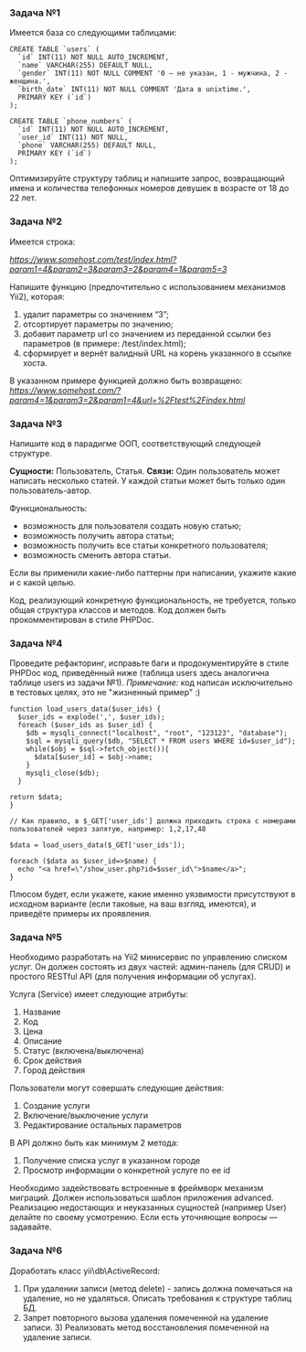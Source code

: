 ### Задача №1

Имеется база со следующими таблицами:

```
CREATE TABLE `users` (
  `id` INT(11) NOT NULL AUTO_INCREMENT,
  `name` VARCHAR(255) DEFAULT NULL,
  `gender` INT(11) NOT NULL COMMENT '0 – не указан, 1 - мужчина, 2 - женщина.',
  `birth_date` INT(11) NOT NULL COMMENT 'Дата в unixtime.',
  PRIMARY KEY (`id`)
);

CREATE TABLE `phone_numbers` (
  `id` INT(11) NOT NULL AUTO_INCREMENT,
  `user_id` INT(11) NOT NULL,
  `phone` VARCHAR(255) DEFAULT NULL,
  PRIMARY KEY (`id`)
);
```

Оптимизируйте структуру таблиц и напишите запрос, возвращающий имена и количества телефонных номеров девушек в возрасте от 18 до 22 лет.

### Задача №2

Имеется строка:

*https://www.somehost.com/test/index.html?param1=4&param2=3&param3=2&param4=1&param5=3*

Напишите функцию (предпочтительно с использованием механизмов Yii2), которая:

1. удалит параметры со значением “3”;
2. отсортирует параметры по значению;
3. добавит параметр url со значением из переданной ссылки без параметров (в примере: /test/index.html);
4. сформирует и вернёт валидный URL на корень указанного в ссылке хоста.

В указанном примере функцией должно быть возвращено: *https://www.somehost.com/?param4=1&param3=2&param1=4&url=%2Ftest%2Findex.html*

### Задача №3

Напишите код в парадигме ООП, соответствующий следующей структуре.

**Сущности:** Пользователь, Статья.
**Связи:** Один пользователь может написать несколько статей. У каждой статьи может быть только один пользователь-автор.

Функциональность:
* возможность для пользователя создать новую статью;
* возможность получить автора статьи;
* возможность получить все статьи конкретного пользователя;
* возможность сменить автора статьи.

Если вы применили какие-либо паттерны при написании, укажите какие и с какой целью.

Код, реализующий конкретную функциональность, не требуется, только общая структура классов и методов. Код должен быть прокомментирован в стиле PHPDoc.

### Задача №4

Проведите рефакторинг, исправьте баги и продокументируйте в стиле PHPDoc код, приведённый ниже (таблица users здесь аналогична таблице users из задачи №1).
*Примечание:* код написан исключительно в тестовых целях, это не "жизненный пример" :)

```
function load_users_data($user_ids) {
  $user_ids = explode(',', $user_ids);
  foreach ($user_ids as $user_id) {
    $db = mysqli_connect("localhost", "root", "123123", "database");
    $sql = mysqli_query($db, "SELECT * FROM users WHERE id=$user_id");
    while($obj = $sql->fetch_object()){
      $data[$user_id] = $obj->name;
    }
    mysqli_close($db);
  }

return $data;
}

// Как правило, в $_GET['user_ids'] должна приходить строка с номерами пользователей через запятую, например: 1,2,17,48

$data = load_users_data($_GET['user_ids']);

foreach ($data as $user_id=>$name) {
  echo "<a href=\"/show_user.php?id=$user_id\">$name</a>";
}
```

Плюсом будет, если укажете, какие именно уязвимости присутствуют в исходном варианте (если таковые, на ваш взгляд, имеются), и приведёте примеры их проявления.

### Задача №5

Необходимо разработать на Yii2 минисервис по управлению списком услуг. Он должен состоять из двух частей: админ-панель (для CRUD) и простого RESTful API (для получения информации об услугах).

Услуга (Service) имеет следующие атрибуты:

1. Название
2. Код
3. Цена
4. Описание
5. Статус (включена/выключена)
6. Срок действия
7. Город действия

Пользователи могут совершать следующие действия:

1. Создание услуги
2. Включение/выключение услуги
3. Редактирование остальных параметров

В API должно быть как минимум 2 метода:

1. Получение списка услуг в указанном городе
2. Просмотр информации о конкретной услуге по ее id

Необходимо задействовать встроенные в фреймворк механизм миграций.
Должен использоваться шаблон приложения advanced. Реализацию недостающих и неуказанных сущностей (например User) делайте по своему усмотрению.
Если есть уточняющие вопросы — задавайте.

### Задача №6

Доработать класс yii\db\ActiveRecord: 
1. При удалении записи (метод delete) - запись должна помечаться на удаление, но не удаляться. Описать требования к структуре таблиц БД.
2. Запрет повторного вызова удаления помеченной на удаление записи. 3) Реализовать метод восстановления помеченной на удаление записи.
